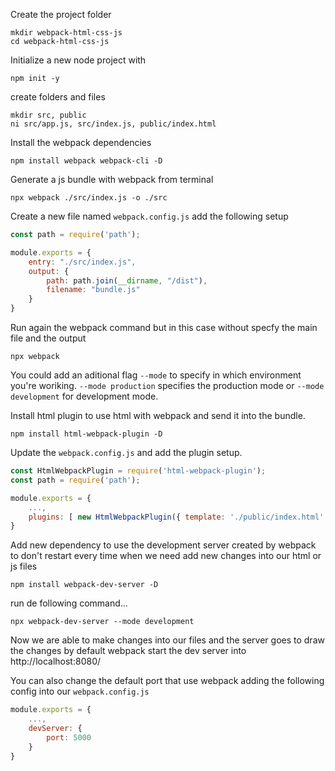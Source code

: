 Create the project folder
```console
mkdir webpack-html-css-js
cd webpack-html-css-js
```
Initialize a new node project with
```console
npm init -y
```
create folders and files
```console
mkdir src, public
ni src/app.js, src/index.js, public/index.html
```

Install the webpack dependencies
```console
npm install webpack webpack-cli -D
```

Generate a js bundle with webpack from terminal
```console
npx webpack ./src/index.js -o ./src
```

Create a new file named `webpack.config.js`
add the following setup
```js
const path = require('path');

module.exports = {
    entry: "./src/index.js",
    output: {
        path: path.join(__dirname, "/dist"),
        filename: "bundle.js"
    }
}
```
Run again the webpack command but in this case without specfy the main file and the output
```console
npx webpack
```
You could add an aditional flag `--mode` to specify in which environment you're woriking. `--mode production` specifies the production mode or `--mode development` for development mode.

Install html plugin to use html with webpack and send it into the bundle.
```console
npm install html-webpack-plugin -D
```

Update the `webpack.config.js` and add the plugin setup.
```js
const HtmlWebpackPlugin = require('html-webpack-plugin');
const path = require('path');

module.exports = {
    ...,
    plugins: [ new HtmlWebpackPlugin({ template: './public/index.html' })]
}
```

Add new dependency to use the development server created by webpack to don't restart every time when we need add new changes into our html or js files
```console
npm install webpack-dev-server -D
```
run de following command...
```console
npx webpack-dev-server --mode development
```

Now we are able to make changes into our files and the server goes to draw the changes
by default webpack start the dev server into http://localhost:8080/

You can also change the default port that use webpack adding the following config into our `webpack.config.js`
```js
module.exports = {
    ...,
    devServer: {
        port: 5000
    }
}
```